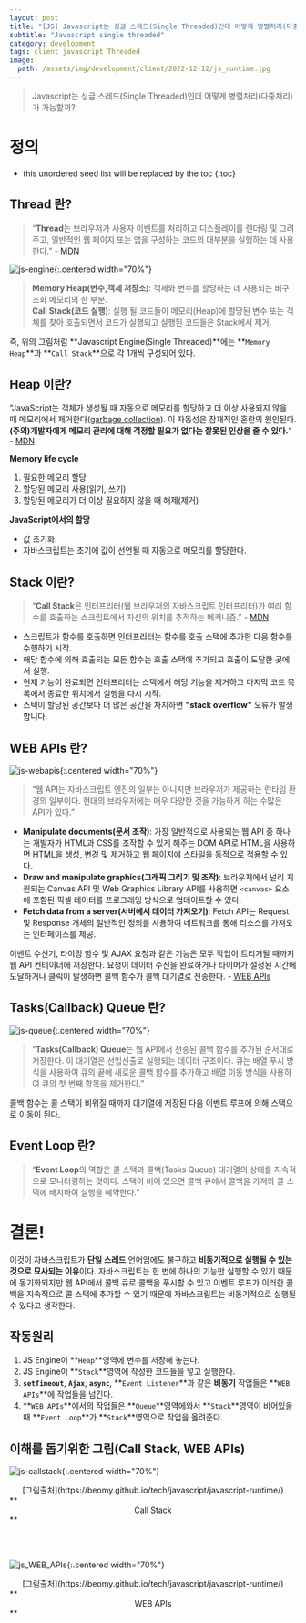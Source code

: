 ```yaml
---
layout: post
title: "[JS] Javascript는 싱글 스레드(Single Threaded)인데 어떻게 병렬처리(다중처리)가 가능할까?"
subtitle: "Javascript single threaded"
category: development
tags: client javascript Threaded
image:
  path: /assets/img/development/client/2022-12-12/js_runtime.jpg
---
```


> Javascript는 싱글 스레드(Single Threaded)인데 어떻게 병렬처리(다중처리)가 가능할까?

# 정의

<!--more-->

* this unordered seed list will be replaced by the toc
{:toc}

## Thread 란?

> “**Thread**는 브라우저가 사용자 이벤트를 처리하고 디스플레이를 렌더링 및 그려주고, 일반적인 웹 페이지 또는 앱을 구성하는 코드의 대부분을 실행하는 데 사용한다.” - [MDN](https://developer.mozilla.org/en-US/docs/Glossary/Thread)

![js-engine](/assets/img/development/client/2022-12-12/js_engine.jpg){:.centered width="70%"}

> **Memory Heap(변수,객체 저장소)**: 객체와 변수를 할당하는 데 사용되는 비구조화 메모리의 한 부분.<br/>
**Call Stack(코드 실행)**: 실행 될 코드들이 메모리(Heap)에 할당된 변수 또는 객체를 찾아 호출되면서 코드가 실행되고 실행된 코드들은 Stack에서 제거.

즉, 위의 그림처럼 **Javascript Engine(Single Threaded)**에는 **`Memory Heap`**과 **`Call Stack`**으로 각 1개씩 구성되어 있다.


## Heap 이란?

“JavaScript는 객체가 생성될 때 자동으로 메모리를 할당하고 더 이상 사용되지 않을 때 메모리에서 제거한다([garbage collection](https://developer.mozilla.org/en-US/docs/Web/JavaScript/Memory_Management)). 이 자동성은 잠재적인 혼란의 원인된다. **(주의)개발자에게 메모리 관리에 대해 걱정할 필요가 없다는 잘못된 인상을 줄 수 있다.**” - [MDN](https://developer.mozilla.org/en-US/docs/Web/JavaScript/Memory_Management#memory_life_cycle)

**Memory life cycle**
1. 필요한 메모리 할당
2. 할당된 메모리 사용(읽기, 쓰기)
3. 할당된 메모리가 더 이상 필요하지 않을 때 해제(제거)

**JavaScript에서의 할당**
- 값 초기화.
- 자바스크립트는 초기에 값이 선언될 때 자동으로 메모리를 할당한다.

## Stack 이란?

> “**Call Stack**은 인터프리터(웹 브라우저의 자바스크립트 인터프리터)가 여러 함수를 호출하는 스크립트에서 자신의 위치를 추적하는 메커니즘.” - [MDN](https://developer.mozilla.org/en-US/docs/Glossary/Call_stack)
- 스크립트가 함수를 호출하면 인터프리터는 함수를 호출 스택에 추가한 다음 함수를 수행하기 시작.
- 해당 함수에 의해 호출되는 모든 함수는 호출 스택에 추가되고 호출이 도달한 곳에서 실행.
- 현재 기능이 완료되면 인터프리터는 스택에서 해당 기능을 제거하고 마지막 코드 목록에서 종료한 위치에서 실행을 다시 시작.
- 스택이 할당된 공간보다 더 많은 공간을 차지하면 **"stack overflow"** 오류가 발생합니다.

## WEB APIs 란?

![js-webapis](/assets/img/development/client/2022-12-12/js_webapis.jpg){:.centered width="70%"}

> “웹 API는 자바스크립트 엔진의 일부는 아니지만 브라우저가 제공하는 런타임 환경의 일부이다. 현대의 브라우저에는 매우 다양한 것을 가능하게 하는 수많은 API가 있다.”

- **Manipulate documents(문서 조작)**: 가장 일반적으로 사용되는 웹 API 중 하나는 개발자가 HTML과 CSS를 조작할 수 있게 해주는 DOM API로 HTML을 사용하면 HTML을 생성, 변경 및 제거하고 웹 페이지에 스타일을 동적으로 적용할 수 있다.
- **Draw and manipulate graphics(그래픽 그리기 및 조작)**: 브라우저에서 널리 지원되는 Canvas API 및 Web Graphics Library API를 사용하면 `<canvas>` 요소에 포함된 픽셀 데이터를 프로그래밍 방식으로 업데이트할 수 있다.
- **Fetch data from a server(서버에서 데이터 가져오기)**: Fetch API는 Request 및 Response 개체의 일반적인 정의를 사용하여 네트워크를 통해 리소스를 가져오는 인터페이스를 제공.

이벤트 수신기, 타이밍 함수 및 AJAX 요청과 같은 기능은 모두 작업이 트리거될 때까지 웹 API 컨테이너에 저장한다. 요청이 데이터 수신을 완료하거나 타이머가 설정된 시간에 도달하거나 클릭이 발생하면 콜백 함수가 콜백 대기열로 전송한다. - [WEB APIs](https://medium.com/@gemma.croad/understanding-the-javascript-runtime-environment-4dd8f52f6fca)


## Tasks(Callback) Queue 란?

![js-queue](/assets/img/development/client/2022-12-12/js_queue.jpg){:.centered width="70%"}

> “**Tasks(Callback) Queue**는 웹 API에서 전송된 콜백 함수를 추가된 순서대로 저장한다. 이 대기열은 선입선출로 실행되는 데이터 구조이다. 큐는 배열 푸시 방식을 사용하여 큐의 끝에 새로운 콜백 함수를 추가하고 배열 이동 방식을 사용하여 큐의 첫 번째 항목을 제거한다.”

콜백 함수는 콜 스택이 비워질 때까지 대기열에 저장된 다음 이벤트 루프에 의해 스택으로 이동이 된다.

## Event Loop 란?
> “**Event Loop**의 역할은 콜 스택과 콜백(Tasks Queue) 대기열의 상태를 지속적으로 모니터링하는 것이다. 스택이 비어 있으면 콜백 큐에서 콜백을 가져와 콜 스택에 배치하여 실행을 예약한다.”


# 결론!

이것이 자바스크립트가 **단일 스레드** 언어임에도 불구하고 **비동기적으로 실행될 수 있는 것으로 묘사되는 이유**이다. 자바스크립트는 한 번에 하나의 기능만 실행할 수 있기 때문에 동기화되지만 웹 API에서 콜백 큐로 콜백을 푸시할 수 있고 이벤트 루프가 이러한 콜백을 지속적으로 콜 스택에 추가할 수 있기 때문에 자바스크립트는 비동기적으로 실행될 수 있다고 생각한다.

## 작동원리
1. JS Engine이 **`Heap`**영역에 변수를 저장해 놓는다.
2. JS Engine이 **`Stack`**영역에 작성한 코드들을 넣고 실행한다.
3. **`setTimeout`**, **`Ajax`**, **`async`**, **`Event Listener`**과 같은 **비동기** 작업들은 **`WEB APIs`**에 작업들을 넘긴다.
4. **`WEB APIs`**에서의 작업들은 **`Queue`**영역에와서 **`Stack`**영역이 비어있을때 **`Event Loop`**가 **`Stack`**영역으로 작업을 올려준다.

## 이해를 돕기위한 그림(Call Stack, WEB APIs)

![js-callstack](/assets/img/development/client/2022-12-12/js_callstack.gif){:.centered width="70%"}
<div style="text-align: center">[그림출처](https://beomy.github.io/tech/javascript/javascript-runtime/)</div>
**<center>Call Stack</center>**

<br><br>

![js_WEB_APIs](/assets/img/development/client/2022-12-12/js_WEB_APIs.gif){:.centered width="70%"}
<div style="text-align: center">[그림출처](https://beomy.github.io/tech/javascript/javascript-runtime/)</div>
**<center>WEB APIs</center>**